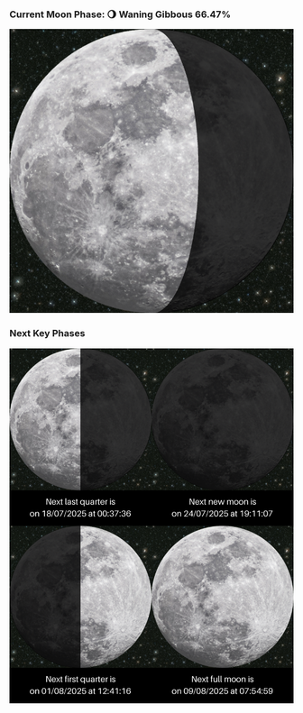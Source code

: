 ### Current Moon Phase: 🌖 Waning Gibbous 66.47%
![Moon Phase](moonphase.png)
### Next Key Phases
![Gallery](gallery.png)